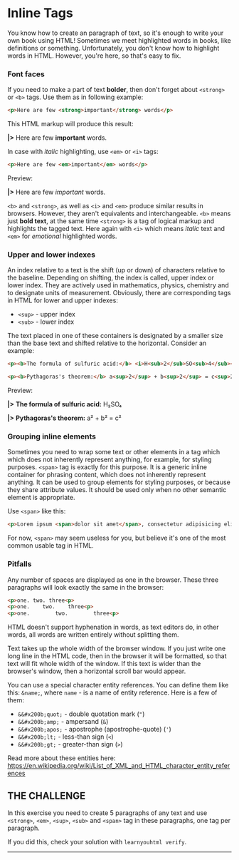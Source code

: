 # Inline Tags
You know how to create an paragraph of text, so it's enough to write your own book using HTML! Sometimes we meet highlighted words in books, like definitions or something. Unfortunately, you don't know how to highlight words in HTML. However, you're here, so that's easy to fix.

### Font faces

If you need to make a part of text **bolder**, then don't forget about `<strong>` or `<b>` tags. Use them as in following example:

```html
<p>Here are few <strong>important</strong> words</p>
```

This HTML markup will produce this result:

**|>** Here are few **important** words.

In case with _italic_ highlighting, use `<em>` or `<i>` tags:

```html
<p>Here are few <em>important</em> words</p>
```

Preview:

**|>** Here are few _important_ words.

`<b>` and `<strong>`, as well as `<i>` and `<em>` produce similar results in browsers. However, they aren't equivalents and interchangeable. `<b>` means just **bold text**, at the same time `<strong>` is a tag of logical markup and highlights the tagged text. Here again with `<i>` which means _italic_ text and `<em>` for _emotional_ highlighted words.

### Upper and lower indexes

An index relative to a text is the shift (up or down) of characters relative to the baseline. Depending on shifting, the index is called, upper index or lower index. They are actively used in mathematics, physics, chemistry and to designate units of measurement. Obviously, there are corresponding tags in HTML for lower and upper indexes:

* `<sup>` - upper index
* `<sub>` - lower index

The text placed in one of these containers is designated by a smaller size than the base text and shifted relative to the horizontal. Consider an example:

```html
<p><b>The formula of sulfuric acid:</b> <i>H<sub>2</sub>SO<sub>4</sub></i></p>

<p><b>Pythagoras's theorem:</b> a<sup>2</sup> + b<sup>2</sup> = c<sup>2</sup></p>
```

Preview:

**|>** **The formula of sulfuric acid:** H₂SO₄

**|>** **Pythagoras's theorem:** a² + b² = c²

### Grouping inline elements

Sometimes you need to wrap some text or other elements in a tag which which does not inherently represent anything, for example, for styling purposes. `<span>` tag is exactly for this purpose. It is a generic inline container for phrasing content, which does not inherently represent anything. It can be used to group elements for styling purposes, or because they share attribute values. It should be used only when no other semantic element is appropriate.

Use `<span>` like this:

```html
<p>Lorem ipsum <span>dolor sit amet</span>, consectetur adipisicing elit.</p>
```

For now, `<span>` may seem useless for you, but believe it's one of the most common usable tag in HTML.

### Pitfalls

Any number of spaces are displayed as one in the browser. These three paragraphs will look exactly the same in the browser:

```html
<p>one. two. three<p>
<p>one.    two.    three<p>
<p>one.        two.        three<p>
```

HTML doesn't support hyphenation in words, as text editors do, in other words, all words are written entirely without splitting them.

Text takes up the whole width of the browser window. If you just write one long line in the HTML code, then in the browser it will be formatted, so that text will fit whole width of the window. If this text is wider than the browser's window, then a horizontal scroll bar would appear.

You can use a special character entity references. You can define them like this: `&name;`, where `name` - is a name of entity reference. Here is a few of them:

* `&&#x200b;quot;` - double quotation mark (`"`)
* `&&#x200b;amp;` - ampersand (`&`)
* `&&#x200b;apos;` - apostrophe (apostrophe-quote) (`'`)
* `&&#x200b;lt;` - less-than sign (`<`)
* `&&#x200b;gt;` - greater-than sign (`>`)

Read more about these entities here: https://en.wikipedia.org/wiki/List_of_XML_and_HTML_character_entity_references

## THE CHALLENGE

In this exercise you need to create 5 paragraphs of any text and use `<strong>`, `<em>`, `<sup>`, `<sub>` and `<span>` tag in these paragraphs, one tag per paragraph.

If you did this, check your solution with `learnyouhtml verify`.

---
